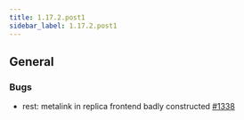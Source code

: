 ```yaml
---
title: 1.17.2.post1
sidebar_label: 1.17.2.post1
---
```


## General

### Bugs

- rest: metalink in replica frontend badly constructed [#1338](https://github.com/rucio/rucio/issues/1338)
